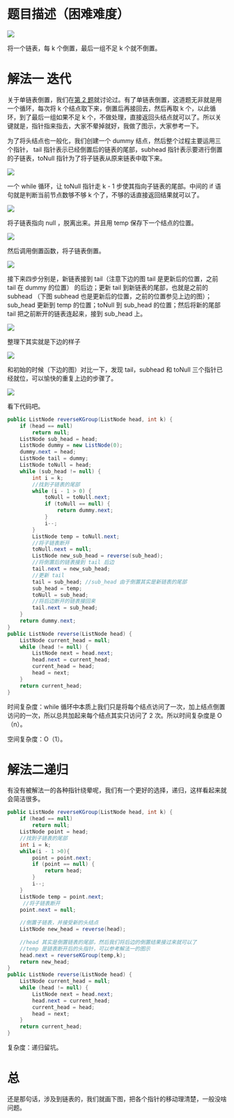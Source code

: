 # 题目描述（困难难度）

![](https://windliang.oss-cn-beijing.aliyuncs.com/25.jpg)

将一个链表，每 k 个倒置，最后一组不足 k 个就不倒置。

# 解法一 迭代

关于单链表倒置，我们在[第 2 题](https://leetcode.windliang.cc/leetCode-2-Add-Two-Numbers.html)就讨论过。有了单链表倒置，这道题无非就是用一个循环，每次将 k 个结点取下来，倒置后再接回去，然后再取 k 个，以此循环，到了最后一组如果不足 k 个，不做处理，直接返回头结点就可以了。所以关键就是，指针指来指去，大家不晕掉就好，我做了图示，大家参考一下。

为了将头结点也一般化，我们创建一个 dummy 结点，然后整个过程主要运用三个指针， tail 指针表示已经倒置后的链表的尾部，subhead 指针表示要进行倒置的子链表，toNull 指针为了将子链表从原来链表中取下来。

![](https://windliang.oss-cn-beijing.aliyuncs.com/25_2.jpg)

一个 while 循环，让 toNull 指针走 k - 1 步使其指向子链表的尾部。中间的 if 语句就是判断当前节点数够不够 k 个了，不够的话直接返回结果就可以了。

![](https://windliang.oss-cn-beijing.aliyuncs.com/25_3.jpg)

将子链表指向 null ，脱离出来。并且用 temp 保存下一个结点的位置。



![](https://windliang.oss-cn-beijing.aliyuncs.com/25_4.jpg)

然后调用倒置函数，将子链表倒置。

![](https://windliang.oss-cn-beijing.aliyuncs.com/25_5.jpg)

接下来四步分别是，新链表接到 tail（注意下边的图 tail 是更新后的位置，之前 tail 在 dummy 的位置） 的后边；更新 tail 到新链表的尾部，也就是之前的 subhead （下图 subhead 也是更新后的位置，之前的位置参见上边的图）；sub_head 更新到 temp 的位置；toNull 到 sub_head 的位置；然后将新的尾部 tail 把之前断开的链表连起来，接到 sub_head 上。

![](https://windliang.oss-cn-beijing.aliyuncs.com/25_6.jpg)

整理下其实就是下边的样子

![](https://windliang.oss-cn-beijing.aliyuncs.com/25_7.jpg)

和初始的时候（下边的图）对比一下，发现 tail，subhead 和 toNull 三个指针已经就位，可以愉快的重复上边的步骤了。

![](https://windliang.oss-cn-beijing.aliyuncs.com/25_2.jpg)

看下代码吧。

```java
public ListNode reverseKGroup(ListNode head, int k) {
    if (head == null)
        return null;
    ListNode sub_head = head;
    ListNode dummy = new ListNode(0);
    dummy.next = head;
    ListNode tail = dummy;
    ListNode toNull = head;
    while (sub_head != null) {
        int i = k;
        //找到子链表的尾部
        while (i - 1 > 0) {
            toNull = toNull.next;
            if (toNull == null) {
                return dummy.next;
            }
            i--;
        }
        ListNode temp = toNull.next;
        //将子链表断开
        toNull.next = null;
        ListNode new_sub_head = reverse(sub_head); 
        //将倒置后的链表接到 tail 后边
        tail.next = new_sub_head;
        //更新 tail 
        tail = sub_head; //sub_head 由于倒置其实是新链表的尾部
        sub_head = temp;
        toNull = sub_head;
        //将后边断开的链表接回来
        tail.next = sub_head;
    }
    return dummy.next;
}
public ListNode reverse(ListNode head) {
    ListNode current_head = null;
    while (head != null) {
        ListNode next = head.next;
        head.next = current_head;
        current_head = head;
        head = next;
    }
    return current_head;
}
```

时间复杂度：while 循环中本质上我们只是将每个结点访问了一次，加上结点倒置访问的一次，所以总共加起来每个结点其实只访问了 2 次。所以时间复杂度是 O（n）。

空间复杂度：O（1）。

# 解法二递归

有没有被解法一的各种指针绕晕呢，我们有一个更好的选择，递归，这样看起来就会简洁很多。

```java
public ListNode reverseKGroup(ListNode head, int k) {
    if (head == null)
        return null;
    ListNode point = head;
    //找到子链表的尾部
    int i = k;
    while(i - 1 >0){
        point = point.next;
        if (point == null) {
            return head;
        }
        i--;
    }
    ListNode temp = point.next;
     //将子链表断开
    point.next = null;
    
    //倒置子链表，并接受新的头结点
    ListNode new_head = reverse(head);
    
    //head 其实是倒置链表的尾部，然后我们将后边的倒置结果接过来就可以了
    //temp 是链表断开后的头指针，可以参考解法一的图示
    head.next = reverseKGroup(temp,k);
    return new_head;
}
public ListNode reverse(ListNode head) {
    ListNode current_head = null;
    while (head != null) {
        ListNode next = head.next;
        head.next = current_head;
        current_head = head;
        head = next;
    }
    return current_head;
}
```

复杂度：递归留坑。

# 总

还是那句话，涉及到链表的，我们就画下图，把各个指针的移动理清楚，一般没啥问题。



